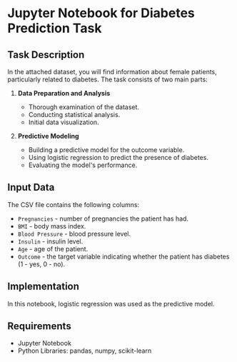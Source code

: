 # Jupyter Notebook for Diabetes Prediction Task

## Task Description
In the attached dataset, you will find information about female patients, particularly related to diabetes. The task consists of two main parts:

1. **Data Preparation and Analysis**
   - Thorough examination of the dataset.
   - Conducting statistical analysis.
   - Initial data visualization.

2. **Predictive Modeling**
   - Building a predictive model for the outcome variable.
   - Using logistic regression to predict the presence of diabetes.
   - Evaluating the model's performance.

## Input Data
The CSV file contains the following columns:
- `Pregnancies` - number of pregnancies the patient has had.
- `BMI` - body mass index.
- `Blood Pressure` - blood pressure level.
- `Insulin` - insulin level.
- `Age` - age of the patient.
- `Outcome` - the target variable indicating whether the patient has diabetes (1 - yes, 0 - no).

## Implementation
In this notebook, logistic regression was used as the predictive model.

## Requirements
- Jupyter Notebook
- Python Libraries: pandas, numpy, scikit-learn


